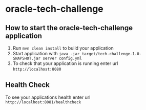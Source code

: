 # oracle-tech-challenge

How to start the oracle-tech-challenge application
---

1. Run `mvn clean install` to build your application
1. Start application with `java -jar target/tech-challenge-1.0-SNAPSHOT.jar server config.yml`
1. To check that your application is running enter url `http://localhost:8080`

Health Check
---

To see your applications health enter url `http://localhost:8081/healthcheck`
